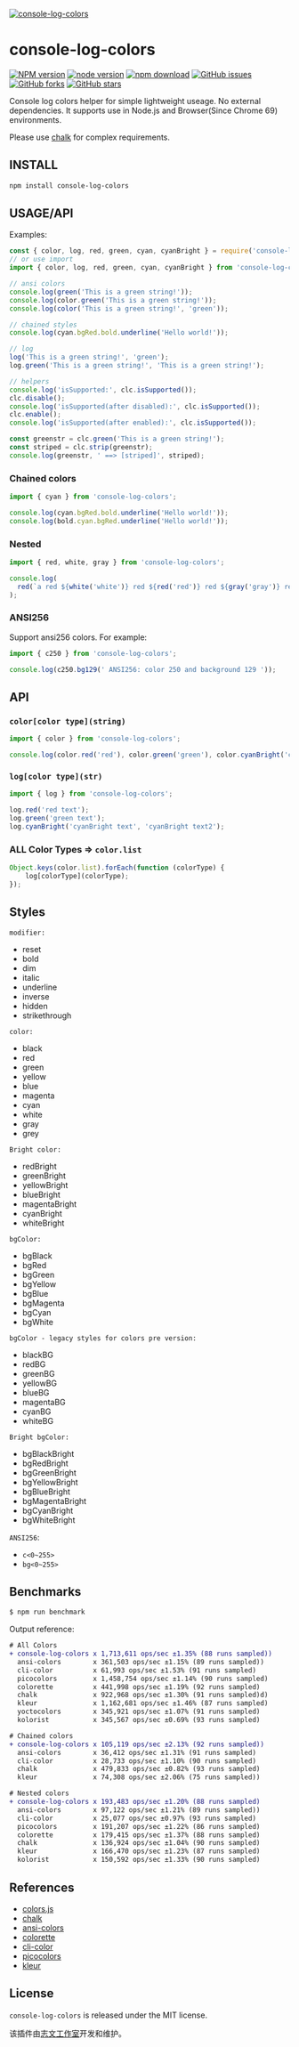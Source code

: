 [![console-log-colors](https://nodei.co/npm/console-log-colors.png)][download-url]

# console-log-colors

[![NPM version][npm-badge]][npm-url]
[![node version][node-badge]][node-url]
[![npm download][download-badge]][download-url]
[![GitHub issues][issues-badge]][issues-url]
[![GitHub forks][forks-badge]][forks-url]
[![GitHub stars][stars-badge]][stars-url]

Console log colors helper for simple lightweight useage. No external dependencies. It supports use in Node.js and Browser(Since Chrome 69) environments.

Please use [chalk](https://github.com/chalk/chalk) for complex requirements.

## INSTALL

```bash
npm install console-log-colors
```

## USAGE/API

Examples:

```js
const { color, log, red, green, cyan, cyanBright } = require('console-log-colors');
// or use import
import { color, log, red, green, cyan, cyanBright } from 'console-log-colors';

// ansi colors
console.log(green('This is a green string!'));
console.log(color.green('This is a green string!'));
console.log(color('This is a green string!', 'green'));

// chained styles
console.log(cyan.bgRed.bold.underline('Hello world!'));

// log
log('This is a green string!', 'green');
log.green('This is a green string!', 'This is a green string!');

// helpers
console.log('isSupported:', clc.isSupported());
clc.disable();
console.log('isSupported(after disabled):', clc.isSupported());
clc.enable();
console.log('isSupported(after enabled):', clc.isSupported());

const greenstr = clc.green('This is a green string!');
const striped = clc.strip(greenstr);
console.log(greenstr, ' ==> [striped]', striped);
```

### Chained colors

```js
import { cyan } from 'console-log-colors';

console.log(cyan.bgRed.bold.underline('Hello world!'));
console.log(bold.cyan.bgRed.underline('Hello world!'));
```

### Nested

```js
import { red, white, gray } from 'console-log-colors';

console.log(
  red(`a red ${white('white')} red ${red('red')} red ${gray('gray')} red ${red('red')} red ${red('red')}`)
);
```

### ANSI256

Support ansi256 colors. For example:

```js
import { c250 } from 'console-log-colors';

console.log(c250.bg129(' ANSI256: color 250 and background 129 '));
```

## API

### `color[color type](string)`

```js
import { color } from 'console-log-colors';

console.log(color.red('red'), color.green('green'), color.cyanBright('cyanBright'));
```

### `log[color type](str)`

```js
import { log } from 'console-log-colors';

log.red('red text');
log.green('green text');
log.cyanBright('cyanBright text', 'cyanBright text2');
```

### ALL Color Types => `color.list`

```js
Object.keys(color.list).forEach(function (colorType) {
    log[colorType](colorType);
});
```

## Styles

`modifier:`

* reset
* bold
* dim
* italic
* underline
* inverse
* hidden
* strikethrough

`color:`

* black
* red
* green
* yellow
* blue
* magenta
* cyan
* white
* gray
* grey

`Bright color:`

* redBright
* greenBright
* yellowBright
* blueBright
* magentaBright
* cyanBright
* whiteBright

`bgColor:`

* bgBlack
* bgRed
* bgGreen
* bgYellow
* bgBlue
* bgMagenta
* bgCyan
* bgWhite

`bgColor - legacy styles for colors pre version:`

* blackBG
* redBG
* greenBG
* yellowBG
* blueBG
* magentaBG
* cyanBG
* whiteBG

`Bright bgColor:`

* bgBlackBright
* bgRedBright
* bgGreenBright
* bgYellowBright
* bgBlueBright
* bgMagentaBright
* bgCyanBright
* bgWhiteBright

`ANSI256`:

- `c<0~255>`
- `bg<0~255>`

## Benchmarks

```bash
$ npm run benchmark
```

Output reference:

```diff
# All Colors
+ console-log-colors x 1,713,611 ops/sec ±1.35% (88 runs sampled))
  ansi-colors        x 361,503 ops/sec ±1.15% (89 runs sampled))
  cli-color          x 61,993 ops/sec ±1.53% (91 runs sampled)
  picocolors         x 1,458,754 ops/sec ±1.14% (90 runs sampled)
  colorette          x 441,998 ops/sec ±1.19% (92 runs sampled)
  chalk              x 922,968 ops/sec ±1.30% (91 runs sampled)d)
  kleur              x 1,162,681 ops/sec ±1.46% (87 runs sampled)
  yoctocolors        x 345,921 ops/sec ±1.07% (91 runs sampled)
  kolorist           x 345,567 ops/sec ±0.69% (93 runs sampled)

# Chained colors
+ console-log-colors x 105,119 ops/sec ±2.13% (92 runs sampled))
  ansi-colors        x 36,412 ops/sec ±1.31% (91 runs sampled)
  cli-color          x 28,733 ops/sec ±1.10% (90 runs sampled)
  chalk              x 479,833 ops/sec ±0.82% (93 runs sampled)
  kleur              x 74,308 ops/sec ±2.06% (75 runs sampled))

# Nested colors
+ console-log-colors x 193,483 ops/sec ±1.20% (88 runs sampled)
  ansi-colors        x 97,122 ops/sec ±1.21% (89 runs sampled))
  cli-color          x 25,077 ops/sec ±0.97% (93 runs sampled)
  picocolors         x 191,207 ops/sec ±1.22% (86 runs sampled)
  colorette          x 179,415 ops/sec ±1.37% (88 runs sampled)
  chalk              x 136,924 ops/sec ±1.04% (90 runs sampled)
  kleur              x 166,470 ops/sec ±1.23% (87 runs sampled)
  kolorist           x 150,592 ops/sec ±1.33% (90 runs sampled)
```

## References

- [colors.js](https://github.com/Marak/colors.js)
- [chalk](https://github.com/chalk/chalk)
- [ansi-colors](https://github.com/doowb/ansi-colors)
- [colorette](https://github.com/jorgebucaran/colorette)
- [cli-color](https://github.com/medikoo/cli-color)
- [picocolors](https://github.com/alexeyraspopov/picocolors)
- [kleur](https://github.com/lukeed/kleur)

## License

`console-log-colors` is released under the MIT license.

该插件由[志文工作室](https://lzw.me)开发和维护。

[stars-badge]: https://img.shields.io/github/stars/lzwme/console-log-colors.svg
[stars-url]: https://github.com/lzwme/console-log-colors/stargazers
[forks-badge]: https://img.shields.io/github/forks/lzwme/console-log-colors.svg
[forks-url]: https://github.com/lzwme/console-log-colors/network
[issues-badge]: https://img.shields.io/github/issues/lzwme/console-log-colors.svg
[issues-url]: https://github.com/lzwme/console-log-colors/issues
[npm-badge]: https://img.shields.io/npm/v/console-log-colors.svg?style=flat-square
[npm-url]: https://npmjs.com/package/console-log-colors
[node-badge]: https://img.shields.io/badge/node.js-%3E=_4.0.0-green.svg?style=flat-square
[node-url]: https://nodejs.org/download/
[download-badge]: https://img.shields.io/npm/dm/console-log-colors.svg?style=flat-square
[download-url]: https://npmjs.com/package/console-log-colors
[bundlephobia-url]: https://bundlephobia.com/result?p=console-log-colors
[bundlephobia-badge]: https://badgen.net/bundlephobia/minzip/console-log-colors
